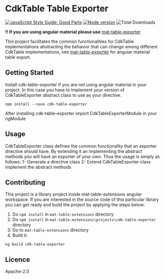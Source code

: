 # CdkTable Table Exporter

[![JavaScript Style Guide: Good Parts](https://img.shields.io/badge/code%20style-goodparts-brightgreen.svg?style=flat)](https://github.com/dwyl/goodparts "JavaScript The Good Parts")  [![Node version](https://img.shields.io/npm/v/cdk-table-exporter.svg?style=flat)](https://www.npmjs.com/package/cdk-table-exporter)  ![Total Downloads](https://img.shields.io/npm/dm/cdk-table-exporter.svg)

**!! If you are using angular material please use** [mat-table-exporter](https://www.npmjs.com/package/mat-table-exporter)

This project facilitates the common functionalities for CdkTable implementations abstracting the behavior that can change among different CdkTable implementations, see [mat-table-exporter](https://www.npmjs.com/package/mat-table-exporter) for angular material table export.



## Getting Started

Install cdk-table-exporter if you are not using angular material in your project. In this case you have to implement your version of CdkTableExporter abstract class to use as your directive.

```
npm install --save cdk-table-exporter
```
After installing cdk-table-exporter import CdkTableExporterModule in your ngModule



## Usage
CdkTableExporter class defines the common functionality that an exporter directive should have.
By extending it an implementing the abstract methods you will have an exporter of your own.
Thus the usage is simply as follows:
1- Generate a directive class
2- Extend CdkTableExporter class implement the abstract methods


## Contributing
This project is a library project inside mat-table-extensions angular workspace. If you are interested in the source code of this particular library you can get ready and build the project by applying the steps below:

1. Do ```npm install``` in ```mat-table-extensions``` directory
2. Do ```npm install``` in ```mat-table-extensions\projects\cdk-table-exporter``` directory
3. Go to ```mat-table-extensions``` directory
4. Build it:
```
ng build cdk-table-exporter
```


## Licence

Apache-2.0
